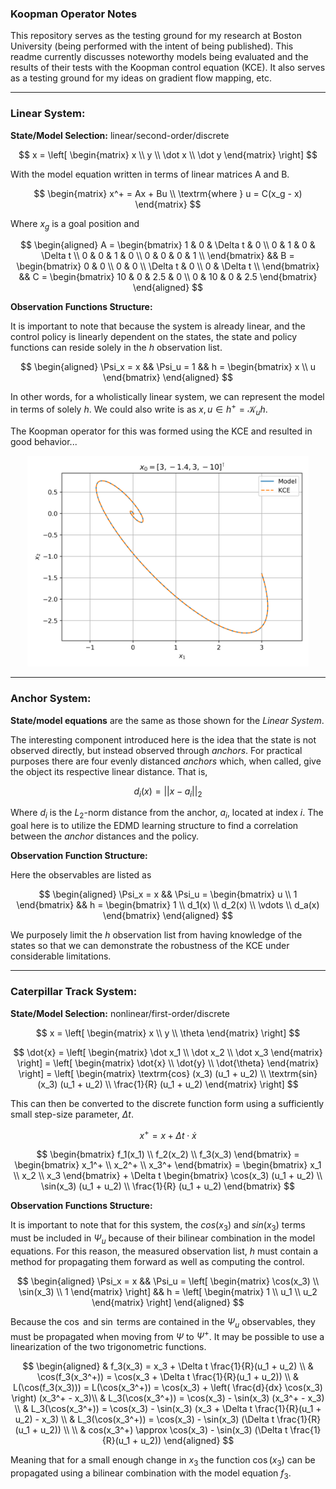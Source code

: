 ### **Koopman Operator Notes**

This repository serves as the testing ground for my research at Boston University (being performed with the intent of being published). This readme currently discusses noteworthy models being evaluated and the results of their tests with the Koopman control equation (KCE). It also serves as a testing ground for my ideas on gradient flow mapping, etc.


___
### **Linear System:**
**State/Model Selection:** linear/second-order/discrete

$$
    x = \left[ \begin{matrix}
        x \\
        y \\
        \dot x \\
        \dot y
    \end{matrix} \right]
$$

With the model equation written in terms of linear matrices A and B.

$$
\begin{matrix}
    x^+ = Ax + Bu \\
    \textrm{where } u = C(x_g - x)
\end{matrix}
$$

Where $x_g$ is a goal position and

$$
\begin{aligned}
    A = \begin{bmatrix}
        1 & 0 & \Delta t & 0 \\
        0 & 1 & 0 & \Delta t \\
        0 & 0 & 1 & 0 \\
        0 & 0 & 0 & 1 \\
    \end{bmatrix}
&&
    B = \begin{bmatrix}
        0 & 0 \\
        0 & 0 \\
        \Delta t & 0 \\
        0 & \Delta t \\
    \end{bmatrix}
&&
    C = \begin{bmatrix}
        10 & 0 & 2.5 & 0 \\
        0 & 10 & 0 & 2.5
    \end{bmatrix}
\end{aligned}
$$

**Observation Functions Structure:**

It is important to note that because the system is already linear, and the control policy is linearly dependent on the states, the state and policy functions can reside solely in the $h$ observation list.

$$
\begin{aligned}
    \Psi_x = x
    &&
    \Psi_u = 1
    &&
    h = \begin{bmatrix}
        x \\
        u
    \end{bmatrix}
\end{aligned}
$$

In other words, for a wholistically linear system, we can represent the model in terms of solely $h$. We could also write is as $x,u \in h^+ = \mathcal{K}_u h$.

The Koopman operator for this was formed using the KCE and resulted in good behavior...

<p align="center">
    <img src=./Figures/point.png width=450 />
</p>

___
### **Anchor System:**
**State/model equations** are the same as those shown for the *Linear System*.

The interesting component introduced here is the idea that the state is not observed directly, but instead observed through *anchors*. For practical purposes there are four evenly distanced *anchors* which, when called, give the object its respective linear distance. That is,

$$
    d_i(x) = ||x - a_i||_2
$$

Where $d_i$ is the $L_2$-norm distance from the anchor, $a_i$, located at index $i$. The goal here is to utilize the EDMD learning structure to find a correlation between the *anchor* distances and the policy.

**Observation Function Structure:**

Here the observables are listed as

$$
\begin{aligned}
    \Psi_x = x
    &&
    \Psi_u = \begin{bmatrix}
        u \\
        1
    \end{bmatrix}
    &&
    h = \begin{bmatrix}
        1 \\
        d_1(x) \\
        d_2(x) \\
        \vdots \\
        d_a(x)
    \end{bmatrix}
\end{aligned}
$$

We purposely limit the $h$ observation list from having knowledge of the states so that we can demonstrate the robustness of the KCE under considerable limitations.

___
### **Caterpillar Track System:**
**State/Model Selection:** nonlinear/first-order/discrete

$$
    x = \left[ \begin{matrix}
        x \\
        y \\
        \theta
    \end{matrix} \right]
$$

$$
    \dot{x} = \left[ \begin{matrix}
        \dot x_1 \\
        \dot x_2 \\
        \dot x_3
    \end{matrix} \right]
    = \left[ \begin{matrix}
        \dot{x} \\
        \dot{y} \\
        \dot{\theta}
    \end{matrix} \right]
    = \left[ \begin{matrix}
        \textrm{cos} (x_3) (u_1 + u_2) \\
        \textrm{sin} (x_3) (u_1 + u_2) \\
        \frac{1}{R} (u_1 + u_2)
    \end{matrix} \right]
$$

This can then be converted to the discrete function form using a sufficiently small step-size parameter, $\Delta t$.

$$
    x^+ = x + \Delta t \cdot \dot{x}
$$

$$
    \begin{bmatrix}
        f_1(x_1) \\
        f_2(x_2) \\
        f_3(x_3)
    \end{bmatrix}
    =
    \begin{bmatrix}
        x_1^+ \\
        x_2^+ \\
        x_3^+
    \end{bmatrix}
    =
    \begin{bmatrix}
        x_1 \\
        x_2 \\
        x_3
    \end{bmatrix}
    + \Delta t
    \begin{bmatrix}
        \cos(x_3) (u_1 + u_2) \\ 
        \sin(x_3) (u_1 + u_2) \\
        \frac{1}{R} (u_1 + u_2)
    \end{bmatrix}
$$

**Observation Functions Structure:**

It is important to note that for this system, the $cos(x_3)$ and $sin(x_3)$ terms must be included in $\Psi_u$ because of their bilinear combination in the model equations. For this reason, the measured observation list, $h$ must contain a method for propagating them forward as well as computing the control.

$$
\begin{aligned}
    \Psi_x = x
    &&
    \Psi_u = \left[ \begin{matrix} 
        \cos(x_3) \\
        \sin(x_3) \\
        1
    \end{matrix} \right]
    &&
    h = \left[ \begin{matrix} 
        1 \\
        u_1 \\
        u_2 
    \end{matrix} \right]
\end{aligned}
$$

Because the $\cos$ and $\sin$ terms are contained in the $\Psi_u$ observables, they must be propagated when moving from $\Psi$ to $\Psi^+$. It may be possible to use a linearization of the two trigonometric functions.

$$
\begin{aligned}
    & f_3(x_3) = x_3 + \Delta t \frac{1}{R}(u_1 + u_2) \\
    & \cos(f_3(x_3^+)) = \cos(x_3 + \Delta t \frac{1}{R}(u_1 + u_2)) \\
    & L(\cos(f_3(x_3))) = L(\cos(x_3^+)) = \cos(x_3) + \left( \frac{d}{dx} \cos(x_3) \right) (x_3^+ - x_3)\\
    & L_3(\cos(x_3^+)) = \cos(x_3) - \sin(x_3) (x_3^+ - x_3) \\
    & L_3(\cos(x_3^+)) = \cos(x_3) - \sin(x_3) (x_3 + \Delta t \frac{1}{R}(u_1 + u_2) - x_3) \\
    & L_3(\cos(x_3^+)) = \cos(x_3) - \sin(x_3) (\Delta t \frac{1}{R}(u_1 + u_2)) \\
    \\
    & cos(x_3^+) \approx \cos(x_3) - \sin(x_3) (\Delta t \frac{1}{R}(u_1 + u_2))
\end{aligned}
$$

Meaning that for a small enough change in $x_3$ the function $\cos(x_3)$ can be propagated using a bilinear combination with the model equation $f_3$.
